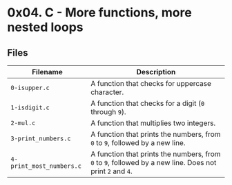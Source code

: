 # 0x04. C - More functions, more nested loops

## Files

| Filename | Description |
| ---------------| -----------------------------------|
| `0-isupper.c` | A function that checks for uppercase character. |
| `1-isdigit.c` | A function that checks for a digit (`0` through `9`). |
| `2-mul.c` | A function that multiplies two integers. |
| `3-print_numbers.c` | A function that prints the numbers, from `0` to `9`, followed by a new line. |
| `4-print_most_numbers.c` | A function that prints the numbers, from `0` to `9`, followed by a new line. Does not print `2` and `4`. |
